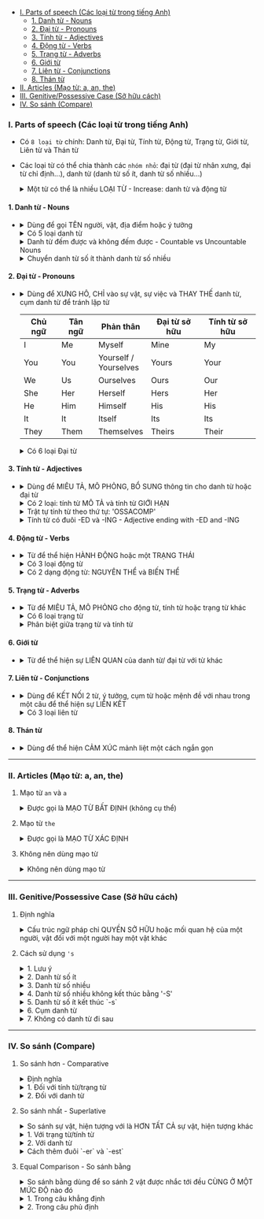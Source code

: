 - [I. Parts of speech (Các loại từ trong tiếng Anh)](#i-parts-of-speech-các-loại-từ-trong-tiếng-anh)
  - [1. Danh từ - Nouns](#1-danh-từ---nouns)
  - [2. Đại từ - Pronouns](#2-đại-từ---pronouns)
  - [3. Tính từ - Adjectives](#3-tính-từ---adjectives)
  - [4. Động từ - Verbs](#4-động-từ---verbs)
  - [5. Trạng từ - Adverbs](#5-trạng-từ---adverbs)
  - [6. Giới từ](#6-giới-từ)
  - [7. Liên từ - Conjunctions](#7-liên-từ---conjunctions)
  - [8. Thán từ](#8-thán-từ)
- [II. Articles (Mạo từ: a, an, the)](#ii-articles-mạo-từ-a-an-the)
- [III. Genitive/Possessive Case (Sở hữu cách)](#iii-genitivepossessive-case-sở-hữu-cách)
- [IV. So sánh (Compare)](#iv-so-sánh-compare)

### I. Parts of speech (Các loại từ trong tiếng Anh)

- Có `8 loại từ` chính: Danh từ, Đại từ, Tính từ, Động từ, Trạng từ, Giới từ, Liên từ và Thán từ
- Các loại từ có thể chia thành các `nhóm nhỏ`: đại từ (đại từ nhân xưng, đại từ chỉ định...), danh từ (danh từ số ít, danh từ số nhiều...)

    <details>
    <summary>Một từ có thể là nhiều LOẠI TỪ - Increase: danh từ và động từ</summary><p>

    - Price **inscreased**        - Động từ      
    - An **increase** in sales    - Danh từ
    </details>

#### 1. Danh từ - Nouns
- 
    <details>
    <summary>Dùng để gọi TÊN người, vật, địa điểm hoặc ý tưởng</summary><p>

    *Chi, Nam, Hanoi, London, target, tennis ball, golf player...*

    - **Nam** is a **volleyball player**
    - Is **London** a place for extreme **sports**?
    - I must hit the **target** to win the **game**
    </details>

    <details>
    <summary>Có 5 loại danh từ</summary><p>

    1. Danh từ kép - Compound nouns
        <details>
        <summary>Khác với danh từ đơn (chỉ có 1 từ), danh từ kép có "2 TỪ" ghép lại với nhau</summary><p>

        - *Danh từ kép có thể là:*
          + `1 từ ghép`: internship, haircut...
          + `2 từ đơn`: tuition fees, world peace...
          + `Từ nối bởi dấu '-'`: son-in-law...        

            Great! I got an **internship** in my favorite company       
            She working hard to pay her **tuition fees**        
            My **son-in-law** is a professor        
        </details>

    2. Danh từ cụ thể - Concrete nouns
        <details>
        <summary>Những từ HỮU HÌNH, có thể cầm nắm, nhìn thấy được</summary><p>

        - *book, board, room, table, box, dormitory, house...*            

            Nam lives in the school's **dormitory**     
            Those **sophomores** are thinking about talking some optional **courses** 
            - *Những sinh viên năm thứ hai kia đang nghĩ đến việc học một vài môn tự chọn*      
        </details>

    3. Danh từ trừu tượng - Abstract nouns
        <details>
        <summary>Những từ VÔ HÌNH, không thể cầm nắm, nhìn thấy được: như trạng thái, tính chất, quan niệm...</summary><p>

        - *love, war, beauty, freedom, scholarship...*        

            Most student lost their **scholarship** because of their final scores are bad       
            Look at her, she is a **beauty**        
        </details>

    4. Danh từ tập hợp - Collective nouns
        <details>
        <summary>Những từ chỉ NHÓM (người, vật), tập thể, đoàn khối...</summary><p>

        - *flock, army, group, team, crowd, herd...*

            Look! A **flock** of pigeons is landing in the campus
            A **group** of students ended their history course yesterday
        </details>

    5. Danh động từ - Gerunds
        <details>
        <summary>Là một DANH TỪ có dạng như ĐỘNG TỪ</summary><p>

        - *Tất cả đều có `đuôi là -ing`: running, listening, swimming...*    

            **Running** is what seniors do everyday
            I love **listening** to music
        </details>
    </details>

    <details>
    <summary>Danh từ đếm được và không đếm được - Countable vs Uncountable Nouns</summary><p>

   1. Hầu hết những từ nào có dạng `số ít` và `nhiều` đều là `danh từ đếm được`
        <details>
        <summary>A bowl - Bowls, A potato - Potatoes</summary><p>

        - I have **a potato**
        - I have many **potatoes**
        - I ate **a bowl** of rice
        - I ate three **bowls** of rice
        </details>

   2. Hầu hết những từ nào chỉ có `một dạng` đều là `danh từ không đếm được`
        <details>
        <summary>Bread, Rice, Money, Honey</summary><p>  

        - Do you have some **honey**?
        - She has no **money** in here wallet
        </details>

   3. Nhiều danh từ không đếm được thường là:
        <details>
        <summary>Nguyên liệu, Khái niệm trừu tượng, Cảm xúc</summary><p>

        - *Nguyên liệu:*        

            *bread, rice, honey, sugar, water...*         

            I need a lot of **water** right now

        - *Khái niệm trừu tượng:*

            *education, love, war...*         

            **War** is bad for our planet

        - *Cảm xúc*     

            *happiness, sadness*      

            Money cannot buy **happiness**
        </details>

   4. Mạo từ "a, an" có thể đi cùng với `danh từ đếm được`          
        I wrote **a letter**

   5. Danh từ đếm được số nhiều có thể `đứng 1 mình`            
        I wrote **letters**

   6. Mạo từ `không` đi được với danh từ không đếm được         
        We need more **time** to finish this dish

   7. Danh từ không đếm được hay đi với `any, some`         
        I do not have **any sugar** to put in my tea    
        She purchases **some bread** for her dinner

    * Lưu ý:

        | Danh từ đếm được                         | Danh từ không đếm được   |
        | ---------------------------------------- | ------------------------ |
        | I looking for **a job**                  | I'm looking for **work** |
        | These **pies** and **cherries** are mine | This **food** is mine    |
        | I need a **dollar**                      | I need **money**         |
        | Give me **an hour**                      | Give me some **time**    |
    </details>

    <details>
    <summary>Chuyển danh từ số ít thành danh từ số nhiều</summary><p>

    - 
        <details>
        <summary>Hầu hết đều có thể chuyển DANH TỪ SỐ ÍT sang NHIỀU bằng việc thêm '-S' vào cuối từ</summary><p>

        | Số ít    | Số nhiều      |
        | -------- | ------------- |
        | Customer | Customer**s** |
        | Market   | Market**s**   |
        | Mother   | Mother**s**   |

        Our **customers** are very friendly     
        On Mother's Day, **markets** usually give out **discounts** for **mothers**
        </details>
    
    1. Từ kết thúc bằng: O, S, SH, CH, X or Z*
        <details>
        <summary>Thêm '-ES' vào cuối từ</summary><p>

        - *Từ có đuôi là `z` thì thêm 1 chữ `z` vào cuối tồi thêm `-es`*          

            | Số ít      | Số nhiều     |
            | ---------- | ------------ |
            | Tomat**o** | Tomat**oes** |
            | La**sh**   | La**shes**   |
            | Wat**ch**  | Wat**ches**  |
            | Bo**x**    | Bo**xes**    |
            | Qui**z**   | Qui**zzes**  |

            I need 5 bay **tomatoes** for my salad      
            I have 3 **boxes** in my room       
            I drank 2 **glasses** of milk       
        </details>

    2. Danh từ kết thúc bằng: Nguyên âm + Y
        <details>
        <summary>Giữ nguyên và thêm 'S' ở cuối</summary><p>

        | Số ít   | Số nhiều |
        | ------- | -------- |
        | Bo**y** | Bo**ys** |
        | Ke**y** | Ke**ys** |
        | Da**y** | Da**ys** |
        | Gu**y** | Gu**ys** |

        The **boys** should sing at the fair to exchange some goods
        </details>

    3. Danh từ kết thúc bằng: Phụ âm + Y
        <details>
        <summary>Đổi 'Y -> I' thêm '-ES' ở cuối</summary><p>

        | Số ít     | Số nhiều    |
        | --------- | ----------- |
        | Cit**y**  | Cit**ies**  |
        | Stor**y** | Stor**ies** |

        Nam makes 60 **deliveries** a day
        She told me about the **cites** she went to in her **stories**
        </details>

    4. Danh từ kết thúc bằng: F, FE
        <details>
        <summary>Bỏ 'F' hoặc 'FE' và thêm '-VES' ở cuối</summary><p>

        | Số ít     | Số nhiều    |
        | --------- | ----------- |
        | Li**fe**  | Li**ves**   |
        | Thie**f** | Thie**ves** |
        | Wi**fe**  | Wi**ves**   |

        Is this true that a cat has nine **lives**?     
        The **wives** are choosing products and the husbands are waiting for the cashier
        </details>

    5. Danh từ kết thúc bằng: IS
        <details>
        <summary>Đổi '-IS' thành '-ES' ở cuối</summary><p>

        | Số ít        | Số nhiều                 |
        | ------------ | ------------------------ |
        | Analys**is** | Analys**es**             |
        | Bas**is**    | Bas**es**                |
        | Cris**is**   | Cris**es** (khủng hoảng) |

        I made some **analyses** and reached a conclusion       
        2020 is a year with many **crises**
        </details>

    6. Danh từ kết thúc bằng: US
        <details>
        <summary>Đổi '-US' thành '-I' ở cuối</summary><p>

        | Số ít        | Số nhiều                    |
        | ------------ | --------------------------- |
        | Cact**us**   | Cact**i** (cây xương rồng)  |
        | Fung**us**   | Fung**i** (nấm)             |
        | Stimul**us** | Stimul**i** (sự kích thích) |
        | Syllab**us** | Syllab**i** (dàn bài)       |

        She sold me 2 **cacti** for a price of 1
        </details>

    7. Những trường hợp đặc biệt 1
        <details>
        <summary>Bất quy tắc</summary><p>

        | Số ít      | Số nhiều              |
        | ---------- | --------------------- |
        | M**a**n    | M**e**n               |
        | Wom**a**n  | Wom**e**n             |
        | Child      | Child**ren**          |
        | Pe**rson** | Pe**ople**            |
        | T**oo**th  | T**ee**th             |
        | F**oo**t   | F**ee**t              |
        | G**oo**se  | G**ee**se (con ngỗng) |
        | M**ouse**  | M**ice**              |

        The **men** lost an hour waiting for the receipts last week
        </details>

    8. Những trường hợp đặc biệt 2
        <details>
        <summary>Những từ dù là số ít hay nhiều đều GIỮ NGUYÊN</summary><p>

        | Số ít    | Số nhiều                 |
        | -------- | ------------------------ |
        | Fish     | Fish                     |
        | Sheep    | Sheep                    |
        | Deer     | Deer (con hươu)          |
        | Moose    | Moose (con nai sừng tấm) |
        | Aircraft | Aircraft                 |

        There are plenty of **fish** in the sea
        </details>
    </details>

#### 2. Đại từ - Pronouns
- 
    <details>
    <summary>Dùng để XƯNG HÔ, CHỈ vào sự vật, sự việc và THAY THẾ danh từ, cụm danh từ để tránh lặp từ</summary><p>

    *I, you, he, she, it, them, him, her, this, that, those...*
    
    - **Nam** is a volleyball player, **he** plays for my team
    - Is **London** a place for extreme sports? I am living in **that** city
    </details>

    | Chủ ngữ | Tân ngữ | Phản thân                 | Đại từ sở hữu | Tính từ sở hữu |
    | ------- | ------- | ------------------------- | ------------- | -------------- |
    | I       | Me      | Myself                    | Mine          | My             |
    | You     | You     | Yourself /<br> Yourselves | Yours         | Your           |
    | We      | Us      | Ourselves                 | Ours          | Our            |
    | She     | Her     | Herself                   | Hers          | Her            |
    | He      | Him     | Himself                   | His           | His            |
    | It      | It      | Itself                    | Its           | Its            |
    | They    | Them    | Themselves                | Theirs        | Their          |

    <details>
    <summary>Có 6 loại Đại từ</summary><p>

    1. Đại từ nhân xưng chủ ngữ và tân ngữ - Personal Pronouns Subject and Object
        <details>
        <summary>Chủ ngữ - Dùng cho người nói, người nghe, khi người hoặc vật được nhắc tới</summary><p>

        - *Chỉ dùng để làm `chủ ngữ`*

            **I** will see you tomorrow         
            **We** are friends          
            **You** look lovely today           
            Ask **Thanh** if he likes to come to our party          
            What does **she** like to eat?
        </details>

        <details>
        <summary>Tân ngữ - Cũng là đại từ nhân xưng nhưng chúng KHÔNG ĐƯỢC LÀM CHỦ NGỮ</summary><p>

        - *Chỉ làm `tân ngữ` hoặc `bổ ngữ`*

            **I** would love to get **me** an ice cream             
            Do **you** remember that **you** have homework today?           
            Hey **Trang**, Chi tells **us** to pick up some apples on the way home          
            **Nam** is standing near the door, tell **him** to open it      
            Look at **my car**, **it** has shiny mirrors        
            Tell **them** your name
        </details>

        <details>
        <summary>Lưu ý</summary><p>

        - *Nên THÊM DANH TỪ khi đi cùng với đại từ nhân xưng ĐỂ CHỈ RÕ đang nhắc tới ai, cái gì*             
            You **girls** should get going now          
            We **doctors** like to sing

        - *Đại từ tân ngữ chỉ được dùng khi ta đã biết rõ danh từ được thay thế đó là gì*     
            That is **Ms. Chi**, I met **her** yesterday        
            Oh no my **cell phone**, **it** is broken

        - *Khi chỉ đồ vật, con vật hoặc danh từ trừu tượng mà không phải chỉ người*             
            *Ta có thể sử dụng đại từ `they/them, he/his, she/her` nếu xác định giới tính*        
                **My cat** purrs everytime I pet **him**
        </details>
    
    2. Đại từ phản thân - Reflexive Pronouns
        <details>
        <summary>Là đại từ đặc biệt để dùng khi CHỦ NGỮ và TÂN NGỮ hoặc BỔ NGỮ là một</summary><p>

        **She** bought a present for **herself**

        - *Nhấn mạnh chủ ngữ*     
            **Chi Pu** gives me her autograph **herself**

        - *Trong một vài trường hợp, dùng khi mang lại ý nghĩa, trường hợp tương tự*      
            Seeing my daughter playing with her dog reminds **me** of **myself** when I was small

        Ex:
        - I am studying English all by **myself**
        - We cook **ourselves** dinner
        - You should prepare **yourself** before the final exam
        - You guys should choose the topic for the assignment **yourselves**
        </details>

        <details>
        <summary>Cấu trúc</summary><p>

        - *Động từ + `Đại từ phản thân` + Tân ngữ*      
            *Khi ta đang làm gì đó cho chính bản thân mình*       
            I **knit** myself **a sweater**     

        - *Động từ + Tân ngữ + `Đại từ phản thân`*      
            *Nhấn mạnh rằng không ai khác đã giúp đỡ hay làm việc đó*     
            He **talks** to **his boss** himself about a promotion

        - *`by` + myself/yourself/himself/herself*        
            *Nhấn mạnh việc chỉ có một mình và không ở cùng một ai khác*      
            Chi goes to the party **by herself**
        </details>

        <details>
        <summary>Không nên dùng với một số động từ, hoặc khi đi cùng giới từ chỉ ĐỊA ĐIỂM hoặc VỊ TRÍ</summary><p>
            
        - *Một số động từ hiếm khi hoặc không dùng đại từ phản thân vì những từ này bắt nguồn từ tiếng khác:*

            |             |              |     |          |              |
            | ----------: | ------------ | --- | -------: | ------------ |
            |       adapt | - thích nghi |     | complain | - than phiền |
            | concentrate | - tập trung  |     |     hide | - che giấu   |
            |    lie down | - nằm xuống  |     |     meet | - gặp gỡ     |
            |        move | - di chuyển  |     |    relax | - thư giãn   |
            |    remember | - nhớ        |     |    shave | - cạo        |
            |      shower | - tắm        |     | sit down | - ngồi xuống |

        - *Khi đi cùng giới từ chỉ `địa điểm` hoặc `vị trí`, ta dùng `đại từ nhân xưng`, không dùng đại từ phản thân*     
            She puts the books next to **her**
        </details>

        <details>
        <summary>Phân biệt Ourselves, Themselves và Each Other</summary><p>
            
        - *Ta dùng `Each Other` để tả 2 hay nhiều người hoặc vật đang làm cùng một hành động `lên người khác`*      
            *Còn `Ourselves, Themselves` để tả 2 hay nhiều người hoặc vật làm cùng một hành động `lên chính họ`*      

            Chi and Huy bought **each other** presents    - Chi mua quà cho Huy và ngược lại      
            Chi and Huy bought **themselves** presents    - Chi mua quà cho Chi và tương tự
        </details>

    3. Đại từ chỉ định và Tính từ chỉ định - Demonstrative pronouns and adjectives
        - `This, That, These, Those` là những từ chỉ định được dùng để thể hiện `khoảng cách` tương đối giữa `người nói và danh từ`

        <details>
        <summary>Đại từ chỉ định - THIS/THESE (gần), THAT/THOSE (xa)</summary><p>

        - *`This` (số ít) và `these` (số nhiều) khi nhắc đến cáo có mặt `tại/gần (trong tầm với)` địa điểm nói*     
            
            **This** is my pineapple        
            **These** are my oranges

        - *`That` (số ít) và `those` (số nhiều) khi nhắc đến cái gì có mặt `xa (ngoài tầm với)` địa điểm nói*       
            
            **That** is my box of fruit juice           
            **Those** are the avocados that I bought

        - *Đại từ chỉ định có thể đứng một mình trong câu `thay thế cho danh từ`*       
            
            Are you going to buy **that**?      
            I cannot fix **these**, they are broken
        </details>

        <details>
        <summary>Tính từ chỉ định - Đi trước danh từ và cùng dạng số ít/nhiều với danh từ đó</summary><p>

        + **This** glass of wine is tasty
        + He wants **that** coconut for dessert
        + I want to buy **those** oranges
        + I love **these** kinds of beverages
        </details>

        <details>
        <summary>Từ chỉ định trong hiện tại (THIS/THESE) và quá khứ (THAT/THOSE)</summary><p>

        - *Nếu hành động, sự việc `chưa kết thúc` hoặc xảy ra trong `thời gian gần` thì ta dùng `this/these`*       
            **This** is a good meal

        - *Nếu hành động `đã kết thúc` hoặc nó ở `quá khứ` ta dùng `that/those`*        
            I forgot that I bought **those** coffee beans yesterday
        </details>

        <details>
        <summary>THIS IS khi bạn đang nghe điện thoại, hoặc bạn giới thiệu ai đó</summary><p>

        + Hello, can I talk to Chi, please?     
            **This is** her/ This is Chi

        + **This is** Minh, he is my friend
        </details>

    4. Đại từ sở hữu và Tính từ sở hữu - Possessive pronouns and adjectives
        <details>
        <summary>Đại từ sở hữu - Dùng để TRÁNH LẶP LẠI thông tin đã vô cùng rõ ràng</summary><p>

        - *Tránh câu nói bị rối vì một thông tin bị nhắc lại nhiều lần*       

            **This bag** is **my bag**, not **your bag**
            **This bag** is **mine**,   not **yours**

        Ex: 
        + This notebook is **mine**
        + I lost my bag so I took **yours**
        + After school, I go to my home and Nam go to **his**
        + That is my book, not **hers**
        + These are my textbooks and those are **theirs**

        Lưu ý:
        - *Tránh dùng từ `Its` trong đại từ sở hữu*      
        - *Đại từ sở hữu không đi với sở hữu cách `'s`*
        - *`Of + đại từ sở hữu`: để nói về bạn của ai đó*       
            
            She is no friend **of mine**       
            She is not my friend
        </details>

        <details>
        <summary>Tính từ sở hữu - Dùng để thể hiện QUYỀN SỞ HỮU một vật hoặc trong một mối quan hệ với ai đó</summary><p>

        - **His** essay is bad      
        - **Their** teacher is beautiful

        Ex: 
        + This is **my** table
        + I took **your** bag
        + I miss **our** classmates
        + A cat is eating **its** fish
        + That is not **her** book
        </details>

    5. Đại từ nghi vấn - Interrogave pronouns
        <details>
        <summary>Có 9 đại từ nghi vấn</summary><p>
            
        1. **What**
            <details>
            <summary>Là từ để hỏi thông tin cụ thể = Tôi muốn biết CÁI GÌ</summary><p>

            - **What** is the weather like today? - Thời tiết hôm nay thế nào?
            - **What** is Mosoon season? - Mùa gió mùa là gì?     
            - At **what** temperature does water boil? - Nước sẽ sôi ở nhiệt độ nào?
            </details>

        2. **Which**
            <details>
            <summary>Để LỰA CHỌN = Tôi muốn biết cái nào giữa các đáp án</summary><p>

            - **Which** color of the rainbow does she like the most? - Cô ấy thích nhất màu nào của cầu vồng?         
            </details>

            <details>
            <summary>What - Which</summary><p>

            - *Dùng `What` khi `không có` giới hạn các sự lựa chọn*       
                *Dùng `Which` khi `có` giới hạn các sự lựa chọn*       
                
                **What** shoes should I wear during summer?     
                **Which** shoes should I wear during summer - slippers or sneakers? 
            </details>

        3. **Who**
            <details>
            <summary>Để hỏi thông tin về NGƯỜI = Câu trả lời sẽ là các CHỦ NGỮ</summary><p>

            - *Được dùng thông thường hơn Whom*        
                
                **Who** is feeling under the weather? - Ai cảm thấy không khoẻ dưới thời tiết này?      
                It was **Chi**, she was a bit under the weather today
            </details>

        4. **Whom**
            <details>
            <summary>Để hỏi thông tin về NGƯỜI = Câu trả lời sẽ là các TÂN NGỮ</summary><p>
                
            - *Ít được dùng trong văn nói hơn Who*       
                
                **Whom** should I talk to about my son's temperature?              
                You should talk to **him**, he is our doctor.
            </details>

        5. **Whose**
            <details>
            <summary>Để hỏi về SỞ HỮU = Tôi muốn biết cái này thuộc về ai</summary><p>

            - **Whose** are these sweaters? - Những chiếc áo len này của ai?
            - **Whose** birthdday is in Spring? - Ai có  sinh nhật vào mùa xuân?
            </details>

        6. **Why**
            <details>
            <summary>Để hỏi lý do hoặc giải thích = Tôi muốn biết TẠI SAO</summary><p>

            **Why** is London called the city of fog? - Tại sao Luân Đôn lại được gọi là thành phố sương mù?

            - *Thường câu trả lời sẽ bắt đầu bằng `Because`*      
                Why does drought affect agriculture? - Tại sao hạn hán lại ảnh hưởng đến nông nghiệp?
            </details>

        7. **Where**
            <details>
            <summary>Để hỏi về NƠI CHỐN, ĐỊA ĐIỂM = Tôi muốn biết địa điểm</summary><p>

            - **Where** is the thunder coming from? - Sấm chớp đến từ đâu?
            - **Where** does Santa live? - Ông già Noel sống ở đâu? 
            </details>

        8. **When**
            <details>
            <summary>Để hỏi THỜI GIAN = Tôi muốn biết về thời gian</summary><p>

            - **When** will rainbow appear? - Khi nào cầu vồng sẽ xuất hiện?
            - **When** does Winter start? - Khi nào thì mùa đông bắt đầu?
            </details>


        9. **How**
            <details>
            <summary>Để hỏi về CÁCH LÀM = Tôi muốn biết về PHƯƠNG PHÁP thực hiện</summary><p>

            - **How** can we prevent climate change? - Làm thế nào để ngăn biến đổi khí hậu?
            - **How** to drive in foggy condition? - Làm thế nào để lái xe trong thời tiết sương mù?
            </details>

            <details>
            <summary>How + tính từ</summary><p>
            
            - *Để hỏi về `mức độ` của một `thuộc tính`*       
                
                **How cold** is the weather during Winter? - Vào mùa đông thời tiết thường lạnh như thế nào nhỉ?        
                **How tall** are you? - Bạn cao bao nhiêu?      
                **How far** is the North Pole? - Bắc cực cách bao xa?       
            </details>

            <details>
            <summary>How + often</summary><p>
            
            - *Để hỏi về `tần suất, mức độ` của `hành động`*      
                
                **How often** do they go jogging in Spring? - Vào mùa xuân thì tần suất đi bộ của họ là bao nhiêu?      
                **How often** does rainbow appear? - Tần suất xuất hiện của cầu vồng là bao nhiêu?  
            </details>
            
            <details>
            <summary>How + much</summary><p>
            
            - *Để hỏi về số lượng, giá cả: dùng cho `danh từ không đếm được`*       
                
                **How much** time do you need to goto work? - Bạn cần bao nhiêu thời gian để đi làm?        
                **How much** are these sweaters? - Những chiếc áo len này giá bao nhiêu?        
                **How much** milk does she need to bake? - Cô ấy cần bao nhiêu sữa để làm bánh?     
            </details>

            <details>
            <summary>How + many</summary><p>
            
            - *Để hỏi về số lượng: dùng cho `danh từ đếm được`*     
                
                **How many** seasons are there in a year? - Có bao nhiêu mùa trong một năm?     
                **How many** sweaters do you want to buy? - Bạn muốn mua bao nhiêu cái áo len?      
            </details>

            <details>
            <summary>What và How</summary><p>

            - *`What`  - hỏi về `bản chất` vật/việc/người đang được hỏi*        
                *`How`   - hỏi về `ý kiến` chủ quan/`cảm giác` của người đang được hỏi*       
                
                **What** is the weather like?   - It is foggy/rainy/sunny...        
                **How** is the weather?         - It is terrible/lovely/nice...
            </details>

        </details>

    6. Đại từ bất định - Indefinite Pronouns

        |                                        | Người                 | Địa điểm   | Vật        |
        | -------------------------------------- | --------------------- | ---------- | ---------- |
        | Tất cả                                 | Everybody<br>Everyone | Everywhere | Everything |
        | Một phần<br>*(câu khẳng định)*         | Somebody <br>Someone  | Somewhere  | Something  |
        | Một phần<br>*(câu phủ định, bất định)* | Anybody  <br>Anyone   | Anywhere   | Anything   |
        | Không có                               | Nobody   <br>No one   | Nowhere    | Nothing    |

        <details>
        <summary>Là những từ không chỉ cụ thể đến người hay vật nào đó, mà chỉ nói một cách CHUNG CHUNG</summary><p>

        - Do you play sport with **anybody** in your class?
        - **No one** in my class is flexible
        - There must be **somewhere** we can play soccer
        - I have to prepare **everything** before the big race this December
        </details>

        <details>
        <summary>Nguyên tắc khi dùng đại từ bất định</summary><p>
        
        - *Đều chia với động từ `số ít`*          
            Somebody **is** running through the windows
            Nothing ever **goes** as planned
            Anywhere with you **is** home
            Everything **happens** for a reason
        
        - *Đều chỉ danh từ `số nhiều` - Trừ những đại từ chứa từ THING*       
            **Somebody** lost **their** uniforms        
            **Nothing** ever goes as planned, **does** it?      
            **Everyone** tried to stay healthy during holidays. **They** went to the gym
        </details>

        <details>
        <summary>Cách đặt câu khẳng định - Some, Every, Any, No</summary><p>

        - *Some = số lượng bất định*       
            **Something** in that house is broken, it keeps making noise    

        - *Every = toàn bộ (số lượng) ~ Any = bất cứ*      
            **Everyone** in my team wants to become trainers
            **Anybody** in my team can become trainers

        - *No = Không có (số lượng) - Làm câu khẳng định mang ý nghĩa tiêu cực*        
            **Nowhere** is safe
        </details>
        
        <details>
        <summary>Cách đặt câu phủ định, nghi vấn - Any, No</summary><p>

        - *Câu phủ định chỉ được tạo bởi từ `any` - Câu khẳng định mang hàm ý phủ định với đại từ `no`*       
            *Hàm ý phủ định với đại từ `No` sẽ mang lại nhiều cảm xúc `tiêu cực` hơn*     

            I don't know **anything** about competitions        
            I know **nothing** about competitions
        </details>


#### 3. Tính từ - Adjectives
- 
    <details>
    <summary>Dùng để MIÊU TẢ, MÔ PHỎNG, BỔ SUNG thông tin cho danh từ hoặc đại từ</summary><p>

    - *black, white, tall, short, slim, big, loud, quiet...*

        They are **professional** Olympic divers        
        Nam has a pair of **big red** boxing gloves           
        He is an **easy-going** person      
        She has **long black** hair
    </details>

    <details>
    <summary>Có 2 loại: tính từ MÔ TẢ và tính từ GIỚI HẠN</summary><p>

    - Tính từ mô tả - Descriptive adjective:       
        *Là tính từ mô tả về `màu sắc, kích thước, phẩm chất`... của người, sự vật, sự việc*

        *grey, yellow, small, ugly, cute, handsome...*

        My cat is **samll** and **cute**        
        That dress is **long** and **beautiful**   

    - Tính từ giới hạn - Limiting adjective:
        *Là tính từ đặt `giới hạn` cho những từ nó bổ nghĩa*      

        + *Tính từ sở hữu (my, her, him...)*
        + *Tính từ chỉ định (this, that, those...)*
        + *Từ xác định (Determiners) có chức năng làm tính từ*

        **That** is Chi, **her** hair is **long and black**  
    </details>

    <details>
    <summary>Trật tự tính từ theo thứ tự: 'OSSACOMP'</summary><p>

    - O = `Opinion` = ý kiến, thái độ       
        *humorous, beautiful, selfish, easy, hard, handsome, ugly...*
    
    - S = `Size` = Kích thước của vật       
        *big, small, tall, huge, tiny...*
    
    - S = `Shape` = hình dáng của vật       
        *round, square, slim, fat, long, thin...*
    
    - A = `Age` = trạng thái về thời gian       
        *old, young, new, ancient, modern...*
    
    - C = `Color` = màu sắc     
        *red, blue, green, coral...*
    
    - O = `Origin` = nguồn gốc      
        *Japanese, Vietnamese, French, English...*
    
    - M = `Material` = nguyên liệu      
        *wooden, plastic, gold, satin...*
    
    - P = `Purpose` = mục đích sử dụng      
        *shopping, sleeping, storing, cooking...*     


        A **classy French** purse - Một chiếc ví sanh chảnh của Pháp        
            *classy = Opinion, French = Origin*

        A **confident slim American** man       
            *confident = Opinion, slime = Shape, American = Origin*

        **Big square white shopping** bags      
            *big = Size, square = Shape, white = Color, shopping = Purpose*
    </details>

    <details>
    <summary>Tính từ có đuôi -ED và -ING - Adjective ending with -ED and -ING</summary><p>

    - *Kết thúc bằng `-ed` để tả: cảm nhận (của người) hoặc cảm xúc mà `bị người khác, vật tình huống tác động vào`*      
        *`Không` dùng cho vật vô tri vô giác (vì chúng không có cảm xúc)*

    - *Kết thúc bằng đuôi `-ing` để tả: `bản chất, tính chất, đặc điểm` của người, vật, tình huống*

        My friend is **annoyed**        
        - *Bạn tôi cảm thấy bị làm phiền*        
        My friend is **annoying**       
        - *Bạn tôi thật là phiền phức*      

        - They are **scared** by this horror movie
        - Linh went to a sport center yesterday, she was very **delighted**
        - That haunted house is so **terrifying**       
            - *Căn nhà ma ám đó rất đáng sợ*        
        - Popping bubble wrap is stress **relieving**       
            - *Bóp vỡ màng xốp hơi giúp giải toả căng thẳng*

    * Lưu ý:
        - *Ta có thể dùng tính từ để tả người hoặc tình huống, nhưng cẩn thận cách chọn từ và đặt câu vì chúng sẽ có nghĩa `hoàn toàn khác nhau`*

            I am **confused** - *Tôi đang không hiểu một vấn đề nào đó*       
            I am **confusing** - *Tôi là một người khó hiểu*      

        - *Tính từ duôi `-ed` và `-ing` trong một câu, Những câu sau đây chỉ là ví dụ để thể hiện sự khác nhau giữa 2 từ.*        
            *`Không` nên đặt câu theo vì bị lặp từ*

            I was **pleased** by how **pleasing** this picture look         
                - *Tôi rất hài bởi sự dễ chịu của bức tranh này mang lại*       

            She is **exhausted** because this trip is so **exhausting**         
                - *Cô ấy kiệt sức bởi chuyến đi này rất tốn sức*
    </details>

#### 4. Động từ - Verbs
- 
    <details>
    <summary>Từ để thể hiện HÀNH ĐỘNG hoặc một TRẠNG THÁI</summary><p>

    - *Một động từ thể hiên một ai đó dang làm gì đó*       

        *run, speed, talk, write, play...*     

        He is **playing** as a goalkeeper in this soccer match
    </details>

    <details>
    <summary>Có 3 loại động từ</summary><p>

    1. Ngoại động từ - Transitive verbs
        <details>
        <summary>Diễn tả hành động TÁC ĐỘNG lên người, vật</summary><p>

        - *Ai làm gì đó với ai/cái gì*
        - *Luôn luôn phải đi cùng với Tân ngữ*
        
            I **pour** him a cup of water
            She **looks** at the watch
        </details>

    2. Nội động từ - Intransitive verbs
        <details>
        <summary>Diễn tả HÀNH ĐỘNG, TRẠNG THÁI của người nói</summary><p>

        - `Không` cần đi với Tân ngữ

            She is **walking**
            We **talked** for hours
        </details>

    3. Động từ liên kết - Linking verbs
        <details>
        <summary>Để nối giữa CHỦ NGỮ và VỊ NGỮ</summary><p>

        - *Không miêu tả hành động cụ thể nào mà chỉ chỉ ra `tình trạng` của sự vật sự việc và con người*

            She **is** a docter
            You **seemed** sick this morning

        - *Một số động từ liên kết phổ biến:*

            + *To be: am, is, are, was, were, be, been...*
                They **were** sleeping at 10pm last night

            + *become, seem, look, feel, sound, taste...*
                I **became** a teacher
                We **feel** angry after waiting for 2 hours
        </details>

    </details>

    <details>
    <summary>Có 2 dạng động từ: NGUYÊN THỂ và BIẾN THỂ</summary><p>

    - *`Động từ nguyên thể` là hình thức cơ bản của động từ, không bị thay đổi khi ghép câu*        
        Could you **tell** me what time is it?      
        I don't know, but you can **ask** Chi       

    - *`Động từ biến thể` là những động từ sẽ bị `thay đổi` hình thức, hay còn gọi là `chia động từ`*       
        Huy **goes** to school every morning at half-past 7     
        Yesterday, he **was** late
    </details>

#### 5. Trạng từ - Adverbs
- 
    <details>
    <summary>Từ để MIÊU TẢ, MÔ PHỎNG cho động từ, tính từ hoặc trạng từ khác</summary><p>

    - *Thường kết thúc bằng đuôi `-ly`*       

        *quickly, loudly, happily, sadly, very, always, tomorrow, here, there...*      

        They cheered **loudly** for that solid defense **yesterday**        
        He ran **quickly** to be **there** on time

    + *Bổ nghĩa cho động từ*         
        The scholl bell rings **loudly**        
          - *Bổ nghĩa cho động từ `rings`, miêu tả độ to của tiếng chuông*      

    + *Bổ nghĩa cho tính từ (thường đi trước tính từ)*
      - very, extremely, really - *rất*
      - totally, absolutely - *hoàn toàn*
      - quite, fairly, well - *khá*

        That museum is **quite** big

    + *Bổ nghĩa cho trạng từ khác*        
        I want to go to the cinema **so** badly         
          - *Tôi vô cùng muốn đi đến rạp chiếu phim* 
    </details>

    <details>
    <summary>Có 6 loại trạng từ</summary><p>

    1. Trạng từ chỉ tính cách - Adverbs of manner:
        <details>
        <summary>Miêu tả một HÀNH ĐỘNG diễn ra như thế nào, bằng cách nào</summary><p>

        - *Trả lời cho câu hỏi: `How`*
            
            *quickly, carefully, badly...*

            The airplane takes off **carefully**


        - *Tính từ = trạng từ*      
            *Khi đổi tính từ sang trạng từ thì k cần thêm đuôi `-ly`*       

            *fast, hard, early, late, straight, wrong*

            I worked **hard**       
            She will be at work **early**       
            At the beginning of the meeting, he went **straight** to the point      

        - Lưu ý:        
            *`Hardly` - `Hard` (Hiếm khi - Chăm chỉ)*      
            He hardly goes to the library - cậu ấy hiếm khi đến thư viện        

            *`Lately` - `Late` ( Dạo gần đây - Trễ)*        
            They have been to a police station **lately**, reporting a burglary     
            - *Dạo gần đây họ đã có mặt ở đồn cảnh sát để báo cáo về một vụ đột nhập*
        </details>

    2. Trạng từ chỉ thái độ - Adverbs of attitude:
        <details>
        <summary>Miêu tả THÁI ĐỘ, CẢM XÚC của người nói tới sự việc đang được nhắc tới</summary><p>

        - Luckily, Fortunately - *May mắn thay*
        - Honestly - *Thật lòng*
        - Hopefully - *Mong muốn, mong rằng *       

            **Honestly**, I expected better in this hair salon        
            **Luckily**, she has enough money to open a bakery by herself
        </details>

    3. Trạng từ chỉ thời gian - Adverbs of time:
        <details>
        <summary>Cho biết hành động diễn ra vào THỜI ĐIỂM nào</summary><p>

        - *Now, Tomorrow, This year, Last week, Immediately, Then*

            Can she go the bank **immediatelly**?       
            I went to the supermarket **last week**
        </details>

    4. Trạng từ chỉ nơi chốn - Adverbs of place:
        <details>
        <summary>Chỉ ĐỊA ĐIỂM diễn ra hành động</summary><p>

        - *Here, There, Above, Everywhere, Along, Through*

            We were riding our bikes to restaurant and our dog also was running **along**       
            When you arrive at the airport, remember to check your bas **there**
        </details>

    5. Trạng từ chỉ tần suất - Adverbs of frequency:
        <details>
        <summary>Là trạng từ chỉ `tần suất` của một hành động</summary><p>

        | Tần suất | Trạng từ           | Ví dụ                                  |                     |
        | -------- | ------------------ | -------------------------------------- | ------------------- |
        | 100%     | always             | I **always** do morning exercises      | (ngày nào cũng tập) |
        | 90%      | usually            | I **usually** do morning exercises     | (6 lần/1 tuần)      |
        | 80%      | normally/generally | I **normally** do morning exercises    | (5 lần/1 tuần)      |
        | 70%      | often/frequently   | I **often** do morning exercises       | (4 lần/1 tuần)      |
        | 50%      | sometimes          | I **sometimes** do morning exercises   | (3 lần/1 tuần)      |
        | 30%      | occasionlly        | I **occasionlly** do morning exercises | (1 lần/1 tuần)      |
        | 5-10%    | seldom/hardly ever | I **seldom** do morning exercises      | (1 lần/1 tháng)     |
        |          | /rarely            |                                        |                     |
        | 0%       | never              | I **never** do morning exercises       |                     |

        </details>

    6. Trạng từ chỉ mức độ - Adverbs of degree:
        <details>
        <summary>Chỉ mức độ BỔ NGHĨA cho một tính từ hay một trạng từ khác...</summary><p>

        - *Absolutely, enough, entirely, nearly, quite, rather, scarcely, too*        
            - Tuyệt đối, đủ, hoàn toàn, gần như, khá, khá, chắc chắn không, quá

            He bakes **rather** well        
              - *Anh ấy nướng bánh khá là tốt*     
            Shaving is just **too** hard        
            What she said is **entirely** true      
        </details>
    </details>

    <details>
    <summary>Phân biệt giữa trạng từ và tính từ</summary><p>

    - *Tính từ: miêu tả DANH TỪ*        
    *My cat* is **fast**

    - *Trạng từ: miêu tả ĐỘNG TỪ*       
    My cat *eats* **fast**
    </details>

#### 6. Giới từ
- 
    <details>
    <summary>Từ để thể hiện sự LIÊN QUAN của danh từ/ đại từ với từ khác</summary><p>

    - *Có thể chỉ thời gian, địa điểm hoặc quan hệ*     

        *at, on, in, from, with, near, between, about, under...*       

        Chi passes **on** the baton **for** her teammate **in** the relay race      
        The ball flew **into** the hole
    </details>

#### 7. Liên từ - Conjunctions
- 
    <details>
    <summary>Dùng để KẾT NỐI 2 từ, ý tưởng, cụm từ hoặc mệnh đề với nhau trong một câu để thể hiện sự LIÊN KẾT</summary><p>

    - *`Từ đơn`: and, but, if, because, despite...*
    - *`Cụm từ`: as soon as, in order to, in spite of...*
    - *`Cặp từ`: either... or, not only... but also, both... and*       

        **If** they score one more points, they will win the game
        **Despite** being tall, she still wears high heels everyday     
        Nam puts on a raincoat **as soon as** it rains      
        A leather jacket is **not only** fashionable **but also** very warm
    </details>

    <details>
    <summary>Có 3 loại liên từ</summary><p>

    1. Liên từ KẾT HỢP - Coordinate conjunctions
        <details>
        <summary>Nối các từ, nhóm từ, mệnh đề hoặc ác câu CÙNG LOẠI NGỮ PHÁP với nhau</summary><p>

        - *for, and, nor, but, or, yet, so... `(FANBOYS)`*        

            I need to put on my shoes, **so** I wear a pair of socks beforehand         
            I have to choose a skirt **or** a pair of jeans, I haven't decided **yet**
        </details>

    2. Liên từ TƯƠNG QUAN - Correlative Conjunctions
        <details>
        <summary>Là các cặp liên từ luôn đi với nhau</summary><p>

        - *either... or, neither... nor, not only... but also*        

            Choose **either** this dress **or** that pair of trousers       
            That glasses were **neither** pretty **nor** clear      
            You are **not only** beautiful **but also** very clever
        </details>

    3. Liên từ PHỤ THUỘC - Subordinate Conjunctions
        <details>
        <summary>Kết hợp một mệnh đề PHỤ với một mệnh đề CHÍNH</summary><p>

        - *because, since, as, although, though, while, whereas...*     

            The cat hurries into the house **as** I close the door 

        - *Thi thoảng trạng từ `(until, after or before)` cũng có thể là liên từ phụ thuộc*       
            **Before** Chi leaves, she makes sure she bring a jacket along
        </details>
    
    </details>

#### 8. Thán từ
- 
    <details>
    <summary>Dùng để thể hiện CẢM XÚC mảnh liệt một cách ngắn gọn</summary><p>

    *Yes! Wow! Great! Help! Oh! Hey! Hi!*

    - **Ouch!** He hit me eith baseball bat
    - **Hi!** I saw you in that boxing game last night 
    </details>

---------------------------

### II. Articles (Mạo từ: a, an, the)
1. Mạo từ `an` và `a`
    <details>
    <summary>Được gọi là MẠO TỪ BẤT ĐỊNH (không cụ thể)</summary><p>

    - *Dùng với `danh từ đơn` và lần `đầu tiên` người nói nhắc đến người, con vật, sự vật*            
        **a** garden, **a** birthday party, **an** oven

    - *Không đi với `đại từ sở hữu`, `từ chỉ định`, `số đếm`*     
        **My** ~~-a-~~ living room is very big      
        **That** ~~-a-~~ kitchen is mine        
        She needs ~~-an-~~ **one person** to help her clean the bookshelf

    - *Dùng `one` thay vì `a/an` nếu số đó quan trọng*        
        There is only **one chair** *(a chair)* in this dining soon

    - *`a` khi từ bắt đầu bằng phụ âm*        
        a bed, a table, a door, a ruler, a chair...

    - *`an` khi từ bắt đầu bằng nguyên âm (a, e, o, u, i) `uể oải`*         
        an apple, an envelope (phong bì thư), an onion, an umbrella, an image...
    </details>

2. Mạo từ `the`
    <details>
    <summary>Được gọi là MẠO TỪ XÁC ĐỊNH</summary><p>

    - *Danh từ số nhiều hoặc ít mà `biết rõ` người/vật đang được nhắc tới là cái gì*      
        She buys an armchair. **The armchair** is grey
    
    - *Phát âm là `\ðə\` khi từ bắt đầu bằng `phụ âm`*        
        *Phát âm là `\ðiː\` khi từ bắt đầu bằng `nguyên âm`*                
        the bed, the table, the door, the ruler, the chair...       
        the apple, the envelop, the onion, the umbrella, the image...

    - *Bất cứ cái gì có thể `xác định ngay lập tức`*        
        I have just bought **the new iPhone 12**
    
    - *Dùng với các loại `nhạc cụ`*       
        the drums (trống), the piano, the guitar...
        He plays **the drums** in his band

    - *Dùng với những thứ `độc nhất, độc quyền`*      
        the sun, the moon, the internet

    - *Dùng với tên `sông, biển, đại dương, dãi núi, sa mạc` (luôn viết hoa)*     
        the Red River, the Pacific Ocean, the Andes

    - *Dùng với các `hướng đi`*       
        the west, the north-west, the south
    </details>

3. Không nên dùng mạo từ
    <details>
    <summary>Không nên dùng mạo từ</summary><p>

    - *Khi nhắc đến **ý kiến tổng quát** không cụ thể, là số nhiều hoặc không đếm được*       
        **Gender equality** is a hot issue - Bình đẳng giới tính là vấn đề nóng     
        I like **Korean food**

    - *Tên `người, sách, vở kịch` (trừ khi mạo từ nằm trong tiêu đề)*        
        I love to read **Harry Potter**

    - *Tên `thị trấn, thành phố, bang và đất nước`*     
        *(trừ: The USA, The UK, The Netherlands, The Czech Republic, The Philippines)*

    - *Tên `hồ, đảo đơn, lục địa và núi`*
        Hoan Kiem Lake, Viet Nam, Asia, Son Tra Mountain...
    
    - *`Hành tinh`, `Môn thể thao` hoặc trò chơi, Tên của các `bữa ăn trong ngày`*        
        Mars, Earth, Jupiter...     
        Baseball, Soccer, Hide and Seek, Monopoly...       
        Breakfast, Lunch, Dinner...     
    </details>

-----------------------
### III. Genitive/Possessive Case (Sở hữu cách)

1. Định nghĩa
    <details>
    <summary>Cấu trúc ngữ pháp chỉ QUYỀN SỞ HỮU hoặc mối quan hệ của một người, vật đối với một người hay một vật khác</summary><p>

    - *Gồm có `Đại từ sở hữu, Tính từ sở hữu, Danh từ sở hữu`*

    - *Danh từ sở hữu thể hiện bằng:*     
        
        *`N + 's + N` hoặc `N + of`*

        **Bird's prey** are worms
        **Nam's job** is to study about Marine
    </details>

2. Cách sử dụng `'s`
   
    <details>
    <summary>1. Lưu ý</summary><p>

    - *Ta thường dùng dấu `'s` hất với người, động vật*
    - *Đôi khi là địa điểm, tổ chức, công ty: đại diện cho một nhóm người*
    - *`KHÔNG` sử dụng cho những vật vô tri vô giác*

        **Chi's** cat           
        **My company's** party      
        **Cat's** tail
    </details>

    <details>
    <summary>2. Danh từ số ít</summary><p>

    - *Thêm `'s`*     

        **Nam's spider** live in a box
    </details>

    <details>
    <summary>3. Danh từ số nhiều</summary><p>

    - *Thêm `'` nhưng không có `s`*
    - *`Cách phát âm` đều giống nhau, ta phải dựa vào `ngữ cảnh` của người nói để biết danh từ đó là số nhiều hay ít*

        **Zebra's stripes** are balck and white     
        **The two penguins' house** is stolen
    </details>

    <details>
    <summary>4. Danh từ số nhiều không kết thúc bằng '-S'</summary><p>

    - *Thêm `'s` vào sau danh từ như bình thường*

        The International **Women's Day** is on March 8th       
        Everyone at the zoo is voting for the **people's favourite animal** award
    </details>

    <details>
    <summary>5. Danh từ số ít kết thúc `-s`</summary><p>

    - *Thêm `'s` sau hầu hết các tên riêng:*

        James's, Frances's

    - *Những từ liên quan tới cổ điển, tôn giáo: chỉ thêm `'`*

        Does anyone know **Jesus'** real name?
    </details>

    <details>
    <summary>6. Cụm danh từ</summary><p>

    - *Vẫn áp dụng những quy tắc trên cho các cụm danh từ*
    - *Nếu 2 người cùng sở hữu 1 vật, thêm `'s` vào từ sau cùng*

        **Chi and Nam's** stuffed bear is dirty         
          - *Con gấu công của Chi và Nam (1 con gấu) bị bẩn*
    
    - *Nếu mỗi người sở hữu 1 vật, thêm `'s` vào mỗi từ*

        **Chi's** and **Nam's** stuffed bears are dirty         
          - *Con gấu bông của Chi và con gấu bông của Nam (2 con gấu) đều bị bẩn*
    </details>

    <details>
    <summary>7. Không có danh từ đi sau</summary><p>

    - *Nếu ý nói đến đã rõ, `không cần` phải thêm danh từ theo sau*

        Her hair is longer than **Linh's**      
        Whose essay about mamals is this? - It's **Nam's**          
          - *Bài luận về động vật có vú của ai đây - Của Nam đó*
    </details>

----------------------
### IV. So sánh (Compare)
1. So sánh hơn - Comparative
    <details>
    <summary>Định nghĩa</summary><p>

    - *Để `so sánh` giữa 2 sự vật, sự việc, xem cái nào có tính chất, đặc điểm nổi trội `hơn`*        
        Their relationship last **longer** **than** ever      
    </details>

    <details>
    <summary>1. Đối với tính từ/trạng từ</summary><p>

    - Đối với Tính từ/Trạng từ ngắn     

        *Chủ ngữ + Động từ + Trạng từ/Tính từ + `-er` + (Danh từ) + `than` + Tân ngữ*         

        The bride is **prettier** **than** the groom      
        Chi has a **bigger** crush on him **than** her        

    - Đối với tính từ/Trạng từ dài      

        *Chủ ngữ + Động từ + `more/less` + Trạng từ/Tính từ + (Danh từ) + `than` + Tân ngữ*       

        Chi is **more** *easy going* than Huy     
        My dog is **less** *friendly* than Linh's      
    </details>    

    <details>
    <summary>2. Đối với danh từ</summary><p>

    - *Chủ ngữ + Động từ + `more/fewer/less` + Danh từ + than + Danh từ*

        They need **more** *flowers* than I do        
        I have been through **fewer** *relationship* than my brother      
    </details>

2. So sánh nhất - Superlative
    <details>
    <summary>So sánh sự vật, hiện tượng với là HƠN TẤT CẢ sự vật, hiện tượng khác</summary><p>

    - *cao nhất - tallest, hay nhất - best, thông minh nhất - most intelligent...*

        She is **the most** *hard-working* person in my family      
    </details>

    <details>
    <summary>1. Với trạng từ/tính từ</summary><p>

    - Với tính từ/trạng từ ngắn     

        *Chủ ngữ + Động từ + `the` + Tính từ/Trạng từ + `-est` + Tân ngữ*     

        This wedding is **the biggest** in this area        
        She is **the best** guitar player of the team       

    - Với tính từ/ trang từ dài

        *Chủ ngữ + Động từ + `the + most/least` + Tính từ/Trạng từ + Tân ngữ*

        Chi is **the most** *intelligent* woman Huy has ever met
        They are **the least** *steady* couple I know, they're always fighting
    </details>

    <details>
    <summary>2. Với danh từ</summary><p>
       
    - *Chủ ngữ + Động từ + `the + most/least` + Danh từ + Tân ngữ*
       
       Linh drinks the most **milk** *when she is nervous*
    </details>

    <details>
    <summary>Cách thêm đuôi `-er` và `-est`</summary><p>

    | Trường hợp                          | Từ gốc         | Thêm `-er`       | Thêm `est`          |
    | ----------------------------------- | -------------- | ---------------- | ------------------- |
    | 1. Từ ngắn và dài kết thúc bằng `e` | close          | closer           | closest             |
    | => thêm `-r`hoặc `-st`              | large          | larger           | largest             |
    |                                     | strange        | stranger         | strangest           |
    |                                     | wise           | wiser            | wisest              |
    |                                     | handsome       | handsomer /      | handsomest /        |
    |                                     |                | more handsome    | most handsome       |
    |                                     | polite         | politer /        | politest /          |
    |                                     |                | more polite      | most polite         |
    | <hr>                                | <hr>           | <hr>             | <hr>                |
    | 2. Từ ngắn kết thúc bằng            | big            | bigger           | biggest             |
    | 1 nguyên âm duy nhất + phụ âm       | fat            | fatter           | fattest             |
    | => Gấp đôi phụ âm                   | red            | redder           | reddest             |
    |                                     | sad            | sadder           | sadest              |
    |                                     | thin           | thinner          | thinnest            |
    | <hr>                                | <hr>           | <hr>             | <hr>                |
    | 3. Từ ngắn và dài kết thúc bằng `y` | dry            | drier            | driest              |
    | => Đổi `y -> i` thêm `-er`/`-est`   | spry           | sprier/spryer(*) | spriest/spryest(\*) |
    |                                     | wry            | wrier/wryer(*)   | wriest/wryest(\*)   |
    |                                     | heavy          | heavier          | heaviest            |
    |                                     | shiny          | shinier          | shiniest            |
    |                                     | tiny           | tinier           | tiniest             |
    | <hr>                                | <hr>           | <hr>             | <hr>                |
    | 4. Từ ngắn khác                     | fast           | faster           | fastest             |
    | => thêm `-er`/`-est` như thường     | great          | greater          | greatest            |
    |                                     | quick          | quicker          | quickest            |
    |                                     | short          | shorter          | shortest            |
    |                                     | tall           | taller           | tallest             |
    | <hr>                                | <hr>           | <hr>             | <hr>                |
    | 5. Từ dài kết thúc bằng `le`, `ow`  | able           | abler            | ablest              |
    | => Chia như tính từ ngắn            | gentle         | gentler          | gentlest            |
    | thêm `-er`/`-est` như thường        | hollow         | hollower         | hollowest           |
    |                                     | narrow         | narrower         | narrowest           |
    |                                     | shallow        | shallower        | shallowest          |
    |                                     | simple         | simpler          | simplest            |
    | <hr>                                | <hr>           | <hr>             | <hr>                |
    | 6. Từ bất quy tắc                   | bad            | worse            | worst               |
    |                                     | good           | better           | best                |
    |                                     | many/much/some | more             | most                |
    | *(khoảng cách vật lý)*              | far            | farther          | farthest            |
    | *(khoảng cách, bổ sung...)*         | far            | further          | furthest            |
    | *(thời gian)*                       | late           | later            | latest              |
    | *(thứ tự)*                          | late           | latter           | last                |
    | *(kích cỡ)*                         | little         | littler          | littlest            |
    | *(số lượng)*                        | little         | less             | least               |
    | *(tuổi tác)*                        | old            | older            | oldest              |
    | *(cấp bậc)*                         | old            | elder            | eldest              |

    - This day is getting **worse** than the first date
    - My grandfather is the **eldest** in my family
    </details>

3. Equal Comparison - So sánh bằng 
    <details>
    <summary>So sánh bằng dùng để so sánh 2 vật được nhắc tới đều CÙNG Ở MỘT MỨC ĐỘ nào đó</summary><p>

    - I am **as** tall **as** my sister     
    </details>

    <details>
    <summary>1. Trong câu khẳng định</summary><p>

    - Đối với trạng từ, tính từ
        + *Chủ ngữ + Động từ + `as` + Trạng từ/Tính từ + `as` + Danh từ*

            They talk **as** loud **as** speakers

    - Đối với Danh từ
        + *Chủ ngữ + động từ + `as` + `many/much/little/few` + Danh từ + `as` + Danh từ* 

            She uses **as** many plastic bottle **as** I do
            Endangered animals need **as** much protection **as** we human do 

        + *Chủ ngữ + Động từ + `the same` + Danh từ + `as` + Danh từ*

            This tropical forest has **the same** amount of trees **as** the other   
    </details>

    <details>
    <summary>2. Trong câu phủ định</summary><p>

    - *Đối với trạng từ, tính từ*       
        + *Chủ ngữ + động từ + `not` + `as/so` + Tính từ/Trạng từ + `as` + Tân ngữ*

            Earth is **not so** polluted **as** this planet

    - *Đối với Danh từ*
        + *Chủ ngữ + động từ + `not` + `as/so` + `many/much/little/few` + Danh từ + `as` + Tân ngữ*       
        + *Chủ ngữ + động từ + `not` + `the same` + Tính từ/Trạng từ + `as` + Tân ngữ*

            An does **not** score **the same** points on the Environmental Science quiz **as** Chi      
            This river does **not** have **so many** plastics **as** that river   
    </details>

